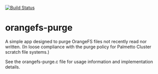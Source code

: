 [![Build Status](https://travis-ci.org/OpenClemson/orangefs-purge.svg?branch=master)](https://travis-ci.org/OpenClemson/orangefs-purge)
# orangefs-purge
A simple app designed to purge OrangeFS files not recently read nor written. (In loose compliance with the purge policy for Palmetto Cluster scratch file systems.)

See the orangefs-purge.c file for usage information and implementation details.
